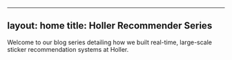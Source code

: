 
---
layout: home
title: Holler Recommender Series
---

Welcome to our blog series detailing how we built real-time, large-scale sticker recommendation systems at Holler.

